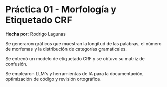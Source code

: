 # Práctica 01 - Morfología y Etiquetado CRF

**Hecha por:** Rodrigo Lagunas

Se generaron gráficos que muestran la longitud de las palabras, el número de morfemas y la distribución de categorías gramaticales.

Se entrenó un modelo de etiquetado CRF y se obtuvo su matriz de confusión.

Se emplearon LLM's y herramientas de IA para la documentación, optimización de código y revisión ortográfica.
